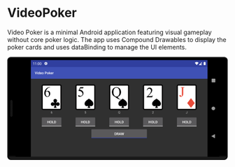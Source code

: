 # VideoPoker

Video Poker is a minimal Android application featuring visual gameplay without core poker logic. The app uses Compound Drawables to display the poker cards and uses dataBinding to manage the UI elements.

![Screenshot](VideoPokerScreenshot.png?raw=true "VPScreenshot")

